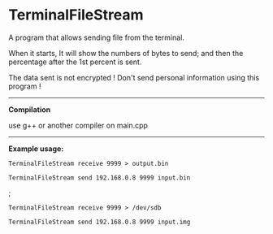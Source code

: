 # TerminalFileStream
A program that allows sending file from the terminal.

When it starts, It will show the numbers of bytes to send; and then the percentage after the 1st percent is sent.

The data sent is not encrypted ! Don't send personal information using this program !

---
**Compilation**

use g++ or another compiler on main.cpp

---

**Example usage:**

<code>TerminalFileStream receive 9999 > output.bin</code>

<code>TerminalFileStream send 192.168.0.8 9999 input.bin</code>

;



<code>TerminalFileStream receive 9999 > /dev/sdb</code>

<code>TerminalFileStream send 192.168.0.8 9999 input.img</code>
